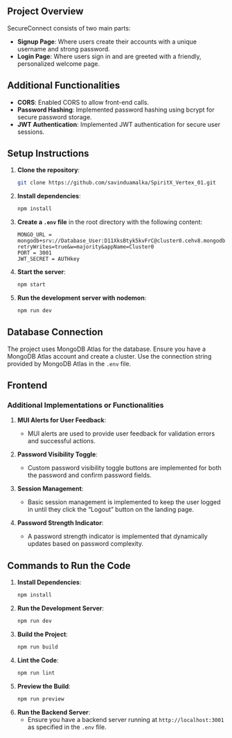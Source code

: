 ## Project Overview

SecureConnect consists of two main parts:
- **Signup Page**: Where users create their accounts with a unique username and strong password.
- **Login Page**: Where users sign in and are greeted with a friendly, personalized welcome page.

## Additional Functionalities

- **CORS**: Enabled CORS to allow front-end calls.
- **Password Hashing**: Implemented password hashing using bcrypt for secure password storage.
- **JWT Authentication**: Implemented JWT authentication for secure user sessions.

## Setup Instructions

1. **Clone the repository**:
    ```sh
    git clone https://github.com/savinduamalka/SpiritX_Vertex_01.git
    ```

2. **Install dependencies**:
    ```sh
    npm install
    ```

3. **Create a `.env` file** in the root directory with the following content:
    ```properties
    MONGO_URL = mongodb+srv://Database_User:D11XksBtyk5kvFrC@cluster0.cehv8.mongodb.net/?retryWrites=true&w=majority&appName=Cluster0
    PORT = 3001
    JWT_SECRET = AUTHkey
    ```

4. **Start the server**:
    ```sh
    npm start
    ```

5. **Run the development server with nodemon**:
    ```sh
    npm run dev
    ```

## Database Connection

The project uses MongoDB Atlas for the database. Ensure you have a MongoDB Atlas account and create a cluster. Use the connection string provided by MongoDB Atlas in the `.env` file.

## Frontend

### Additional Implementations or Functionalities


1. **MUI Alerts for User Feedback**:
   - MUI alerts are used to provide user feedback for validation errors and successful actions.

2. **Password Visibility Toggle**:
   - Custom password visibility toggle buttons are implemented for both the password and confirm password fields.

3. **Session Management**:
   - Basic session management is implemented to keep the user logged in until they click the “Logout” button on the landing page.

4. **Password Strength Indicator**:
   - A password strength indicator is implemented that dynamically updates based on password complexity.

## Commands to Run the Code

1. **Install Dependencies**:
   ```sh
   npm install

2. **Run the Development Server**:
   ```sh
   npm run dev
   
3. **Build the Project**:
   ```sh
   npm run build
   
4. **Lint the Code**:
   ```sh
   npm run lint
   
5. **Preview the Build**:
   ```sh
   npm run preview
   
6. **Run the Backend Server**:
   - Ensure you have a backend server running at `http://localhost:3001` as specified in the `.env` file.
